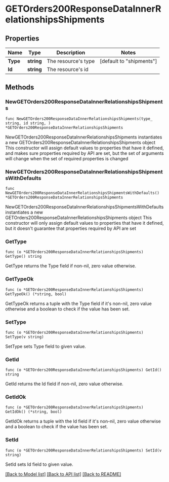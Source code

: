 # GETOrders200ResponseDataInnerRelationshipsShipments

## Properties

Name | Type | Description | Notes
------------ | ------------- | ------------- | -------------
**Type** | **string** | The resource&#39;s type | [default to "shipments"]
**Id** | **string** | The resource&#39;s id | 

## Methods

### NewGETOrders200ResponseDataInnerRelationshipsShipments

`func NewGETOrders200ResponseDataInnerRelationshipsShipments(type_ string, id string, ) *GETOrders200ResponseDataInnerRelationshipsShipments`

NewGETOrders200ResponseDataInnerRelationshipsShipments instantiates a new GETOrders200ResponseDataInnerRelationshipsShipments object
This constructor will assign default values to properties that have it defined,
and makes sure properties required by API are set, but the set of arguments
will change when the set of required properties is changed

### NewGETOrders200ResponseDataInnerRelationshipsShipmentsWithDefaults

`func NewGETOrders200ResponseDataInnerRelationshipsShipmentsWithDefaults() *GETOrders200ResponseDataInnerRelationshipsShipments`

NewGETOrders200ResponseDataInnerRelationshipsShipmentsWithDefaults instantiates a new GETOrders200ResponseDataInnerRelationshipsShipments object
This constructor will only assign default values to properties that have it defined,
but it doesn't guarantee that properties required by API are set

### GetType

`func (o *GETOrders200ResponseDataInnerRelationshipsShipments) GetType() string`

GetType returns the Type field if non-nil, zero value otherwise.

### GetTypeOk

`func (o *GETOrders200ResponseDataInnerRelationshipsShipments) GetTypeOk() (*string, bool)`

GetTypeOk returns a tuple with the Type field if it's non-nil, zero value otherwise
and a boolean to check if the value has been set.

### SetType

`func (o *GETOrders200ResponseDataInnerRelationshipsShipments) SetType(v string)`

SetType sets Type field to given value.


### GetId

`func (o *GETOrders200ResponseDataInnerRelationshipsShipments) GetId() string`

GetId returns the Id field if non-nil, zero value otherwise.

### GetIdOk

`func (o *GETOrders200ResponseDataInnerRelationshipsShipments) GetIdOk() (*string, bool)`

GetIdOk returns a tuple with the Id field if it's non-nil, zero value otherwise
and a boolean to check if the value has been set.

### SetId

`func (o *GETOrders200ResponseDataInnerRelationshipsShipments) SetId(v string)`

SetId sets Id field to given value.



[[Back to Model list]](../README.md#documentation-for-models) [[Back to API list]](../README.md#documentation-for-api-endpoints) [[Back to README]](../README.md)


